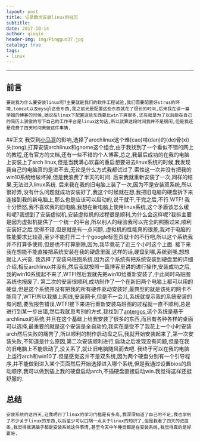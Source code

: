 ```yaml
---
layout: post
title: 记录数次安装linux的经历
subtitle:  
date: 2017-10-14 
author: qioqio
header-img: img/Pingguo37.jpg
catalog: true
tags:                             
- linux
---
```



****
## 前言
	要说我为什么要安装linux呢?主要就是我们的软件工程试验,我们需要配置好strus的环境,tomcat以及mysql这些东西,我之前光是配置这些东西就花了很长的时间,后来我在读一篇学姐的博客的时候,她说在linux下配置这些东西要比win下爽很多,还有就是为了以后能在自己的简历上骄傲的写下自己的工作平台是linux这句话,所以就算这段时间我并不是很闲,但是我还是花费了四天时间来做这件事情.
##正文 
	我受到[小马哥](http://qwertier.cn)的影响,选择了arcchlinux这个难(cao)啃(dan)的(de)骨(xi)头(tong),打算安装archlinux和gnome这个组合,由于我找到了一个看似不错的网上的教程,还有官方的文档,还有一些不错的个人博客,总之,我最后成功的在我的电脑上安装上了arch linux,但是当我满心欢喜的重启想要进去linux系统的时候,我发现我自己的电脑真的是进不去,无论是什么方式我都试过了.索性这一次并没有把我的win10系统给破坏掉,但是我浪费了半天的时间.
	后来我就重新安装了一次,同样的结果,无法进入linux系统.
	后来我在我的旧电脑上装了一次,因为不是安装双系统,所以很好弄,没有什么问题就成功安装好了,我这个时候就在想,我把旧电脑的硬盘拆下来连接到我的新电脑上,那么也是应该可以启动的,说干就干,干完之后,不行.WTF!
	我十分愤怒,我不喜欢我的旧电脑,我想在新电脑上使用linux系统,这个矛盾该怎么缓和呢?我想到了安装虚拟机,安装虚拟机的过程很是顺利,为什么会这样呢?我拆主要是因为虚拟机提供了一个统一的平台,所以别人的经验我可以完全的照搬过来,顺利安装好之后,觉得不错,但是就是有一点问题,,虚拟机的性能真的很差,我对于电脑的性能要求比较高,至少不能打开二十个google标签页就卡的不行吧,所以这个系统我并不打算多使用,但是也不打算删除,因为,我毕竟花了近三个小时这个上面.
	接下来我在想能不能直接把系统安装在我的硬盘里面,这样的话,硬盘到哪,系统到哪,想想就让人兴奋,	我选择了安装乌班图系统,因为这个系统有把系统安装到硬盘里的详细介绍,相反archlinux并没有,然后我就按照一篇博客里讲的进行操作,安装成功之后,我的win10系统起不来了,WTF!然后我就先把win10给重新安装了,于此同时乌班图系统也报废了.
	第二次的安装很顺利,成功制作了一个在新旧两个电脑上都可以用的硬盘,但是这个系统并没有把我的所有硬件驱动安装好,最典型的就是该死的网卡不能用了,WTF!所以我插上网线,安装网卡,但是不一会儿,系统就提示我的系统安装的有问题,要我报告错误,WTF!接下来进行重新安装乌班图的过程就一直不顺利,总是进行到某一步出错,然后我就思考别的方式,我找到了[antergos](https://antergos.com/),这个系统是基于archlinux的系统,并且在这个基础上给我安装了很多的东西,而且有各种各样的桌面可以选择,最重要的就是这个安装是全自动的,我实在是受不了我花上一个小时安装arch然后失败的痛苦了,所以顺利的制作启动盘之后,我就开始安装起来了,第一次安装失败,不知道是什么原因,第二次安装顺利进行,启动之后发现没有问题,但是在我的旧电脑上不能启动了,没关系了,就让旧电脑随风而去吧.
	我终于可以在我的电脑上运行arch和win10了.但是感觉这并不是双系统,因为两个硬盘分别有一个引导程序,并不能做到进入某个页面然后开始选择进入哪个系统,但是我通过设置bios的启动顺序,我可以做到插上我的硬盘启动arch,不插硬盘直接启动win.我觉得这样还挺舒服的.
## 总结
	安装系统的这四天,让我明白了linux的学习门槛是有多高,我深深知道了自己的不足,我也学到了不少关于linux的东西,以后至少可以口胡一点关于linux的知识了,但是我看了四天的进度条,我觉得我满脑子都是安装系统这件事情,甚至今天中午睡觉都是在安装系统,我觉得真的是好累呀.
	
	
	
	
	
	
	
	
	
	
	
	
	
	
	
	
	
	
	
	
	
